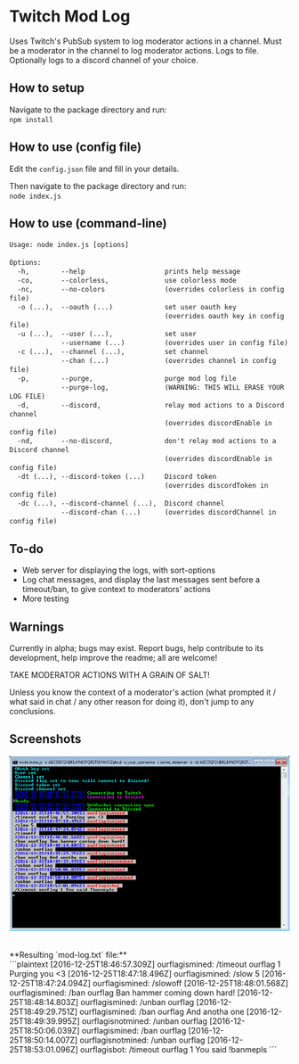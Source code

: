 # Twitch Mod Log

Uses Twitch's PubSub system to log moderator actions in a channel.
Must be a moderator in the channel to log moderator actions.
Logs to file. Optionally logs to a discord channel of your choice.


## How to setup

Navigate to the package directory and run:<br>
`npm install`


## How to use (config file)

Edit the `config.json` file and fill in your details.

Then navigate to the package directory and run:<br>
`node index.js`


## How to use (command-line)

```plaintext
Usage: node index.js [options]

Options:
  -h,        --help                    prints help message
  -co,       --colorless,              use colorless mode
  -nc,       --no-colors               (overrides colorless in config file)
  -o (...),  --oauth (...)             set user oauth key
                                       (overrides oauth key in config file)
  -u (...),  --user (...),             set user
             --username (...)          (overrides user in config file)
  -c (...),  --channel (...),          set channel
             --chan (...)              (overrides channel in config file)
  -p,        --purge,                  purge mod log file
             --purge-log,              (WARNING: THIS WILL ERASE YOUR LOG FILE)
  -d,        --discord,                relay mod actions to a Discord channel
                                       (overrides discordEnable in config file)
  -nd,       --no-discord,             don't relay mod actions to a Discord channel
                                       (overrides discordEnable in config file)
  -dt (...), --discord-token (...)     Discord token
                                       (overrides discordToken in config file)
  -dc (...), --discord-channel (...),  Discord channel
             --discord-chan (...)      (overrides discordChannel in config file)
```


## To-do

- Web server for displaying the logs, with sort-options
- Log chat messages, and display the last messages sent before a timeout/ban, to give context to moderators' actions
- More testing


## Warnings

Currently in alpha; bugs may exist. Report bugs, help contribute to its development, help improve the readme; all are welcome!

TAKE MODERATOR ACTIONS WITH A GRAIN OF SALT!

Unless you know the context of a moderator's action (what prompted it / what  said in chat / any other reason for doing it), don't jump to any conclusions.


## Screenshots

![CLI screenshot](media/screenshot-01.png)

<br>
**Resulting `mod-log.txt` file:**<br>
```plaintext
[2016-12-25T18:46:57.309Z] ourflagismined: /timeout ourflag 1 Purging you <3
[2016-12-25T18:47:18.496Z] ourflagismined: /slow 5
[2016-12-25T18:47:24.094Z] ourflagismined: /slowoff
[2016-12-25T18:48:01.568Z] ourflagismined: /ban ourflag Ban hammer coming down hard!
[2016-12-25T18:48:14.803Z] ourflagismined: /unban ourflag
[2016-12-25T18:49:29.751Z] ourflagismined: /ban ourflag And anotha one
[2016-12-25T18:49:39.995Z] ourflagisnotmined: /unban ourflag
[2016-12-25T18:50:06.039Z] ourflagismined: /ban ourflag
[2016-12-25T18:50:14.007Z] ourflagisnotmined: /unban ourflag
[2016-12-25T18:53:01.096Z] ourflagisbot: /timeout ourflag 1 You said !banmepls
```
